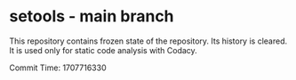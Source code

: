 # setools - main branch

This repository contains frozen state of the repository.
Its history is cleared. It is used only for static code
analysis with Codacy.

Commit Time: 1707716330